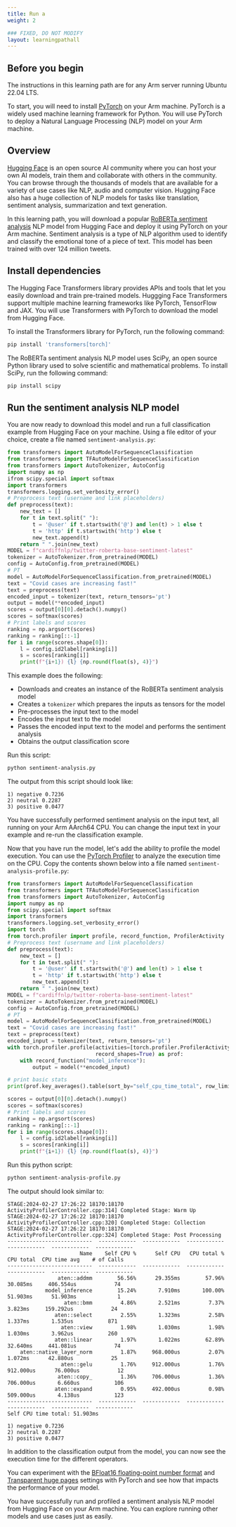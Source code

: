 ```yaml
---
title: Run a 
weight: 2

### FIXED, DO NOT MODIFY
layout: learningpathall
---
```


## Before you begin
The instructions in this learning path are for any Arm server running Ubuntu 22.04 LTS.

To start, you will need to install [PyTorch](/install-guides/pytorch) on your Arm machine. 
PyTorch is a widely used machine learning framework for Python. You will use PyTorch to deploy a Natural Language Processing (NLP) model on your Arm machine.

## Overview

[Hugging Face](https://huggingface.co/) is an open source AI community where you can host your own AI models, train them and collaborate with others in the community. You can browse through the thousands of models that are available for a variety of use cases like NLP, audio and computer vision. Hugging Face also has a huge collection of NLP models for tasks like translation, sentiment analysis, summarization and text generation.

In this learning path, you will download a popular [RoBERTa sentiment analysis](https://huggingface.co/cardiffnlp/twitter-roberta-base-sentiment-latest) NLP model from Hugging Face and deploy it using PyTorch on your Arm machine. Sentiment analysis is a type of NLP algorithm used to identify and classify the emotional tone of a piece of text. This model has been trained with over 124 million tweets. 

## Install dependencies

The Hugging Face Transformers library provides APIs and tools that let you easily download and train pre-trained models. Huggging Face Transformers support multiple machine learning frameworks like PyTorch, TensorFlow and JAX. You will use Transformers with PyTorch to download the model from Hugging Face.

To install the Transformers library for PyTorch, run the following command:

```bash
pip install 'transformers[torch]'
```

The RoBERTa sentiment analysis NLP model uses SciPy, an open source Python library used to solve scientific and mathematical problems. To install SciPy, run the following command:

```bash 
pip install scipy
```

## Run the sentiment analysis NLP model 

You are now ready to download this model and run a full classification example from Hugging Face on your machine. Using a file editor of your choice, create a file named `sentiment-analysis.py`:

```python
from transformers import AutoModelForSequenceClassification
from transformers import TFAutoModelForSequenceClassification
from transformers import AutoTokenizer, AutoConfig
import numpy as np
ifrom scipy.special import softmax
import transformers
transformers.logging.set_verbosity_error()
# Preprocess text (username and link placeholders)
def preprocess(text):
    new_text = []
    for t in text.split(" "):
        t = '@user' if t.startswith('@') and len(t) > 1 else t
        t = 'http' if t.startswith('http') else t
        new_text.append(t)
    return " ".join(new_text)
MODEL = f"cardiffnlp/twitter-roberta-base-sentiment-latest"
tokenizer = AutoTokenizer.from_pretrained(MODEL)
config = AutoConfig.from_pretrained(MODEL)
# PT
model = AutoModelForSequenceClassification.from_pretrained(MODEL)
text = "Covid cases are increasing fast!"
text = preprocess(text)
encoded_input = tokenizer(text, return_tensors='pt')
output = model(**encoded_input)
scores = output[0][0].detach().numpy()
scores = softmax(scores)
# Print labels and scores
ranking = np.argsort(scores)
ranking = ranking[::-1]
for i in range(scores.shape[0]):
    l = config.id2label[ranking[i]]
    s = scores[ranking[i]]
    print(f"{i+1}) {l} {np.round(float(s), 4)}")
```
This example does the following:

* Downloads and creates an instance of the RoBERTa sentiment analysis model 
* Creates a `tokenizer` which prepares the inputs as tensors for the model 
* Pre-processes the input text to the model
* Encodes the input text to the model
* Passes the encoded input text to the model and performs the sentiment analysis
* Obtains the output classification score

Run this script:

```bash
python sentiment-analysis.py
```

The output from this script should look like:

```output
1) negative 0.7236
2) neutral 0.2287
3) positive 0.0477
```

You have successfully performed sentiment analysis on the input text, all running on your Arm AArch64 CPU. You can change the input text in your example and re-run the classification example.

Now that you have run the model, let's add the ability to profile the model execution. You can use the [PyTorch Profiler](https://pytorch.org/tutorials/recipes/recipes/profiler_recipe.html) to analyze the execution time on the CPU. Copy the contents shown below into a file named `sentiment-analysis-profile.py`:

```python
from transformers import AutoModelForSequenceClassification
from transformers import TFAutoModelForSequenceClassification
from transformers import AutoTokenizer, AutoConfig
import numpy as np
from scipy.special import softmax
import transformers
transformers.logging.set_verbosity_error()
import torch
from torch.profiler import profile, record_function, ProfilerActivity
# Preprocess text (username and link placeholders)
def preprocess(text):
    new_text = []
    for t in text.split(" "):
        t = '@user' if t.startswith('@') and len(t) > 1 else t
        t = 'http' if t.startswith('http') else t
        new_text.append(t)
    return " ".join(new_text)
MODEL = f"cardiffnlp/twitter-roberta-base-sentiment-latest"
tokenizer = AutoTokenizer.from_pretrained(MODEL)
config = AutoConfig.from_pretrained(MODEL)
# PT
model = AutoModelForSequenceClassification.from_pretrained(MODEL)
text = "Covid cases are increasing fast!"
text = preprocess(text)
encoded_input = tokenizer(text, return_tensors='pt')
with torch.profiler.profile(activities=[torch.profiler.ProfilerActivity.CPU],
                            record_shapes=True) as prof:
    with record_function("model_inference"):
        output = model(**encoded_input)

# print basic stats
print(prof.key_averages().table(sort_by="self_cpu_time_total", row_limit=10))

scores = output[0][0].detach().numpy()
scores = softmax(scores)
# Print labels and scores
ranking = np.argsort(scores)
ranking = ranking[::-1]
for i in range(scores.shape[0]):
    l = config.id2label[ranking[i]]
    s = scores[ranking[i]]
    print(f"{i+1}) {l} {np.round(float(s), 4)}")
```

Run this python script:

```bash
python sentiment-analysis-profile.py
```

The output should look similar to:

```output
STAGE:2024-02-27 17:26:22 18170:18170 ActivityProfilerController.cpp:314] Completed Stage: Warm Up
STAGE:2024-02-27 17:26:22 18170:18170 ActivityProfilerController.cpp:320] Completed Stage: Collection
STAGE:2024-02-27 17:26:22 18170:18170 ActivityProfilerController.cpp:324] Completed Stage: Post Processing
---------------------------  ------------  ------------  ------------  ------------  ------------  ------------
                       Name    Self CPU %      Self CPU   CPU total %     CPU total  CPU time avg    # of Calls
---------------------------  ------------  ------------  ------------  ------------  ------------  ------------
                aten::addmm        56.56%      29.355ms        57.96%      30.085ms     406.554us            74
            model_inference        15.24%       7.910ms       100.00%      51.903ms      51.903ms             1
                  aten::bmm         4.86%       2.521ms         7.37%       3.823ms     159.292us            24
               aten::select         2.55%       1.323ms         2.58%       1.337ms       1.535us           871
                 aten::view         1.98%       1.030ms         1.98%       1.030ms       3.962us           260
               aten::linear         1.97%       1.022ms        62.89%      32.640ms     441.081us            74
    aten::native_layer_norm         1.87%     968.000us         2.07%       1.072ms      42.880us            25
                 aten::gelu         1.76%     912.000us         1.76%     912.000us      76.000us            12
                aten::copy_         1.36%     706.000us         1.36%     706.000us       6.660us           106
               aten::expand         0.95%     492.000us         0.98%     509.000us       4.138us           123
---------------------------  ------------  ------------  ------------  ------------  ------------  ------------
Self CPU time total: 51.903ms

1) negative 0.7236
2) neutral 0.2287
3) positive 0.0477
```
In addition to the classification output from the model, you can now see the execution time for the different operators. 

You can experiment with the [BFloat16 floating-point number format](/install-guides/pytorch#bfloat16-floating-point-number-format) and [Transparent huge pages](/install-guides/pytorch#transparent-huge-pages) settings with PyTorch and see how that impacts the performance of your model.

You have successfully run and profiled a sentiment analysis NLP model from Hugging Face on your Arm machine. You can explore running other models and use cases just as easily.



